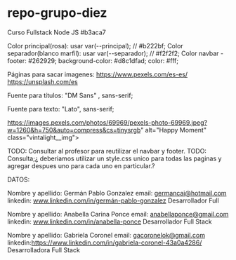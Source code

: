 # repo-grupo-diez
Curso Fullstack Node JS
#b3aca7


Color principal(rosa): usar  var(--principal);   // #b222bf;
Color separador(blanco marfil): usar var(--separador); // #f2f2f2;
Color navbar - footer: #262929;
background-color: #d8c1dfad; 
color: #fff;

Páginas para sacar imagenes: 
https://www.pexels.com/es-es/
https://unsplash.com/es


Fuente para títulos: "DM Sans" , sans-serif;


Fuente para texto: "Lato", sans-serif;

https://images.pexels.com/photos/69969/pexels-photo-69969.jpeg?w=1260&h=750&auto=compress&cs=tinysrgb" alt="Happy Moment" class="vintalight__img">
            



TODO: Consultar al profesor para reutilizar el navbar y footer.
TODO: Consulta;¿ deberiamos utilizar un style.css unico para todas las paginas y agregar despues uno para cada uno en particular.? 


DATOS:

 Nombre y apellido: Germán Pablo Gonzalez
 email: germancai@hotmail.com
 linkedin: www.linkedin.com/in/germán-pablo-gonzalez
 Desarrollador Full 

 Nombre y apellido: Anabella Carina Ponce
 email: anabellaponce@gmail.com
 linkedin: www.linkedin.com/in/anabella-ponce
 Desarrollador Full Stack


 Nombre y apellido: Gabriela Coronel 
 email: gacoronelok@gmail.com
 linkedin:https://www.linkedin.com/in/gabriela-coronel-43a0a4286/
 Desarrolladora Full Stack